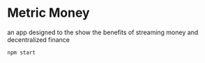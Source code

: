 # Metric Money

an app designed to the show the benefits of streaming money and decentralized finance

    npm start
